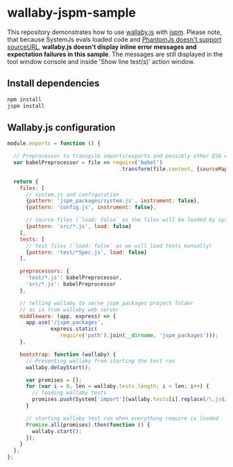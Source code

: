 # wallaby-jspm-sample
This repository demonstrates how to use [wallaby.js](http://wallabyjs.com/) with [jspm](http://jspm.io/). Please note, that because SystemJs evals loaded code and [PhantomJs doesn't support sourceURL](https://github.com/ariya/phantomjs/issues/11477), **wallaby.js doesn't display inline error messages and expectation failures in this sample**. The messages are still displayed in the tool window console and inside 'Show line test(s)' action window.
## Install dependencies
```sh
npm install
jspm install
```
## Wallaby.js configuration
```javascript
module.exports = function () {

  // Preprocessor to transpile imports/exports and possibly other ES6 elements
  var babelPreprocessor = file => require('babel')
                                    .transform(file.content, {sourceMap: true});

  return {
    files: [
      // system.js and configuration
      {pattern: 'jspm_packages/system.js', instrument: false},
      {pattern: 'config.js', instrument: false},

      // source files (`load: false` as the files will be loaded by system.js loader)
      {pattern: 'src/*.js', load: false}
    ],
    tests: [
      // test files (`load: false` as we will load tests manually)
      {pattern: 'test/*Spec.js', load: false}
    ],

    preprocessors: {
      'test/*.js': babelPreprocessor,
      'src/*.js': babelPreprocessor
    },

    // telling wallaby to serve jspm_packages project folder
    // as is from wallaby web server
    middleware: (app, express) => {
      app.use('/jspm_packages',
              express.static(
                 require('path').join(__dirname, 'jspm_packages')));
    },

    bootstrap: function (wallaby) {
      // Preventing wallaby from starting the test run
      wallaby.delayStart();

      var promises = [];
      for (var i = 0, len = wallaby.tests.length; i < len; i++) {
        // loading wallaby tests
        promises.push(System['import'](wallaby.tests[i].replace(/\.js$/, '')));
      }

      // starting wallaby test run when everything require is loaded
      Promise.all(promises).then(function () {
        wallaby.start();
      });
    }
  };
};
```
